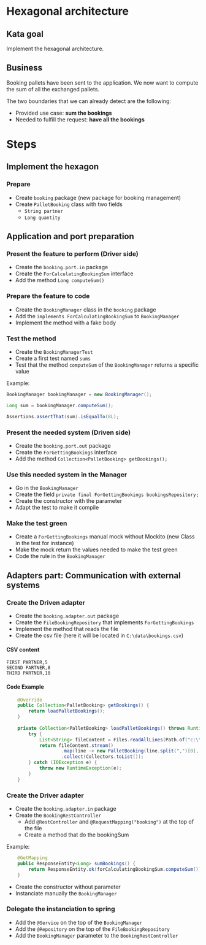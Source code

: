 # Hexagonal architecture
## Kata goal

Implement the hexagonal architecture.

## Business

Booking pallets have been sent to the application.
We now want to compute the sum of all the exchanged pallets.

The two boundaries that we can already detect are the following:
- Provided use case: **sum the bookings**
- Needed to fulfill the request: **have all the bookings**

# Steps

## Implement the hexagon

### Prepare
- Create `booking` package (new package for booking management)
- Create `PalletBooking` class with two fields
  - `String partner`
  - `Long quantity`

## Application and port preparation

### Present the feature to perform (Driver side)
- Create the `booking.port.in` package
- Create the `ForCalculatingBookingSum` interface
- Add the method `Long computeSum()`

### Prepare the feature to code
- Create the `BookingManager` class in the `booking` package
- Add the `implements ForCalculatingBookingSum` to `BookingManager`
- Implement the method with a fake body

### Test the method
- Create the `BookingManagerTest`
- Create a first test named `sums`
- Test that the method `computeSum` of the `BookingManager` returns a specific value

Example:
```java
BookingManager bookingManager = new BookingManager();

Long sum = bookingManager.computeSum();

Assertions.assertThat(sum).isEqualTo(8L);
```

### Present the needed system (Driven side)
- Create the `booking.port.out` package
- Create the `ForGettingBookings` interface
- Add the method `Collection<PalletBooking> getBookings();`

### Use this needed system in the Manager
- Go in the `BookingManager`
- Create the field `private final ForGettingBookings bookingsRepository;`
- Create the constructor with the parameter
- Adapt the test to make it compile

### Make the test green
- Create a `ForGettingBookings` manual mock without Mockito (new Class in the test for instance)
- Make the mock return the values needed to make the test green
- Code the rule in the `BookingManager`

##  Adapters part: Communication with external systems

### Create the Driven adapter
- Create the `booking.adapter.out` package
- Create the `FileBookingRepository` that implements `ForGettingBookings`
- Implement the method that reads the file
- Create the csv file (here it will be located in `C:\data\bookings.csv`)


#### CSV content
```csv
FIRST PARTNER,5
SECOND PARTNER,8
THIRD PARTNER,10
```

#### Code Example
```java
    @Override
    public Collection<PalletBooking> getBookings() {
        return loadPalletBookings();
    }
  
    private Collection<PalletBooking> loadPalletBookings() throws RuntimeException {
        try {
            List<String> fileContent = Files.readAllLines(Path.of("c:\\data\\bookings.csv"));
            return fileContent.stream()
                    .map(line -> new PalletBooking(line.split(",")[0], Long.parseLong(line.split(",")[1])))
                    .collect(Collectors.toList());
        } catch (IOException e) {
            throw new RuntimeException(e);
        }
    }
```

### Create the Driver adapter
- Create the `booking.adapter.in` package
- Create the `BookingRestController`
  - Add `@RestController` and `@RequestMapping("booking")` at the top of the file
  - Create a method that do the bookingSum

Example:
```java
    @GetMapping
    public ResponseEntity<Long> sumBookings() {
        return ResponseEntity.ok(forCalculatingBookingSum.computeSum());
    }
```
- Create the constructor without parameter 
- Instanciate manually the `BookingManager`

### Delegate the instanciation to spring
- Add the `@Service` on the top of the `BookingManager`
- Add the `@Repository` on the top of the `FileBookingRepository`
- Add the `BookingManager` parameter to the `BookingRestController`

